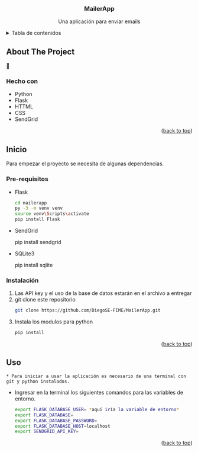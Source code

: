 <div id="top"></div>

<!-- PROJECT LOGO -->
<br />
<div align="center">
  <h3 align="center">MailerApp</h3>

  <p align="center">
    Una aplicación para enviar emails
  </p>
</div>

<!-- TABLE OF CONTENTS -->
<details>
  <summary>Tabla de contenidos</summary>
  <ol>
    <li>
      <a href="#about-the-project">Acerca del proyecto</a>
      <ul>
        <li><a href="#built-with">Hecho con</a></li>
      </ul>
    </li>
    <li>
      <a href="#getting-started">Inicio</a>
      <ul>
        <li><a href="#prerequisites">Pre-requisitos</a></li>
        <li><a href="#installation">Instalación</a></li>
      </ul>
    </li>
    <li><a href="#usage">Uso</a></li>
    <li><a href="#roadmap">Roadmap</a></li>
  </ol>
</details>

<!-- ABOUT THE PROJECT -->

## About The Project

💌

### Hecho con

- Python
- Flask
- HTTML
- CSS
- SendGrid

<p align="right">(<a href="#top">back to top</a>)</p>

<!-- GETTING STARTED -->

## Inicio

Para empezar el proyecto se necesita de algunas dependencias.

### Pre-requisitos

- Flask

  ```sh
  cd mailerapp
  py -3 -m venv venv
  source venv\Scripts\activate
  pip install Flask

  ```

- SendGrid

  pip install sendgrid

- SQLite3

  pip install sqlite

### Instalación

1. Las API key y el uso de la base de datos estarán en el archivo a entregar
2. git clone este repositorio
   ```sh
   git clone https://github.com/DiegoSE-FIME/MailerApp.git
   ```
3. Instala los modulos para python
   ```sh
   pip install
   ```

<p align="right">(<a href="#top">back to top</a>)</p>

<!-- USAGE EXAMPLES -->

## Uso

    * Para iniciar a usar la aplicación es necesario de una terminal con git y python instalados.

- Ingresar en la terminal los siguientes comandos para las variables de entorno.

  ```sh
  export FLASK_DATABASE_USER= *aquí iría la variable de entorno*
  export FLASK_DATABASE=
  export FLASK_DATABASE_PASSWORD=
  export FLASK_DATABASE_HOST=localhost
  export SENDGRID_API_KEY=
  ```

<p align="right">(<a href="#top">back to top</a>)</p>


